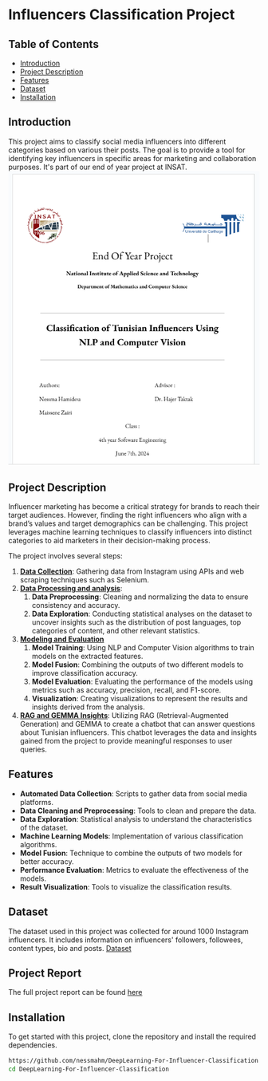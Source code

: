 ﻿# Influencers Classification Project

## Table of Contents
- [Introduction](#introduction)
- [Project Description](#project-description)
- [Features](#features)
- [Dataset](#dataset)
- [Installation](#installation)

## Introduction
This project aims to classify social media influencers into different categories based on various their posts. The goal is to provide a tool for identifying key influencers in specific areas for marketing and collaboration purposes.
It's part of our end of year project at INSAT.
![Report cover](./public/report_cover.png)
## Project Description
Influencer marketing has become a critical strategy for brands to reach their target audiences. However, finding the right influencers who align with a brand’s values and target demographics can be challenging. This project leverages machine learning techniques to classify influencers into distinct categories to aid marketers in their decision-making process. 

The project involves several steps:
1. **[Data Collection](./data-collection)**: Gathering data from Instagram using APIs and web scraping techniques such as Selenium.
2. **[Data Processing and analysis](./data-processing)**:
   1. **Data Preprocessing**: Cleaning and normalizing the data to ensure consistency and accuracy.
   2. **Data Exploration**: Conducting statistical analyses on the dataset to uncover insights such as the distribution of post languages, top categories of content, and other relevant statistics.
3. **[Modeling and Evaluation](./models)**
   1. **Model Training**: Using NLP and Computer Vision algorithms to train models on the extracted features.
   2. **Model Fusion**: Combining the outputs of two different models to improve classification accuracy.
   3. **Model Evaluation**: Evaluating the performance of the models using metrics such as accuracy, precision, recall, and F1-score.
   4. **Visualization**: Creating visualizations to represent the results and insights derived from the analysis.
4. **[RAG and GEMMA Insights](./rag)**: Utilizing RAG (Retrieval-Augmented Generation) and GEMMA to create a chatbot that can answer questions about Tunisian influencers. This chatbot leverages the data and insights gained from the project to provide meaningful responses to user queries.

## Features
- **Automated Data Collection**: Scripts to gather data from social media platforms.
- **Data Cleaning and Preprocessing**: Tools to clean and prepare the data.
- **Data Exploration**: Statistical analysis to understand the characteristics of the dataset.
- **Machine Learning Models**: Implementation of various classification algorithms.
- **Model Fusion**: Technique to combine the outputs of two models for better accuracy.
- **Performance Evaluation**: Metrics to evaluate the effectiveness of the models.
- **Result Visualization**: Tools to visualize the classification results.
## Dataset
The dataset used in this project was collected for around 1000 Instagram influencers. It includes information on influencers' followers, followees, content types, bio and posts.
[Dataset](dataset/profiles.csv)

## Project Report
The full project report can be found [here](https://docs.google.com/document/d/1SDSj05pIO-gE8f9S6M87x8h19NkKK_-WEoFAGhjgTRQ/edit?usp=sharing)

## Installation
To get started with this project, clone the repository and install the required dependencies.

```bash
https://github.com/nessmahm/DeepLearning-For-Influencer-Classification
cd DeepLearning-For-Influencer-Classification
```

